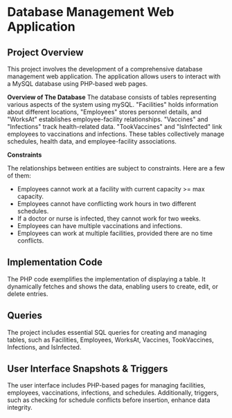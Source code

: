# Database Management Web Application

## Project Overview

This project involves the development of a comprehensive database management web application. The application allows users to interact with a MySQL database using PHP-based web pages.

**Overview of The Database**
The database consists of tables representing various aspects of the system using mySQL. 
"Facilities" holds information about different locations, "Employees" stores personnel details, and "WorksAt" establishes employee-facility relationships. 
"Vaccines" and "Infections" track health-related data. "TookVaccines" and "IsInfected" link employees to vaccinations and infections. 
These tables collectively manage schedules, health data, and employee-facility associations.

**Constraints**

The relationships between entities are subject to constraints. Here are a few of them:

- Employees cannot work at a facility with current capacity >= max capacity.
- Employees cannot have conflicting work hours in two different schedules.
- If a doctor or nurse is infected, they cannot work for two weeks.
- Employees can have multiple vaccinations and infections.
- Employees can work at multiple facilities, provided there are no time conflicts.

## Implementation Code

The PHP code exemplifies the implementation of displaying a table. It dynamically fetches and shows the data, enabling users to create, edit, or delete entries.

## Queries

The project includes essential SQL queries for creating and managing tables, such as Facilities, Employees, WorksAt, Vaccines, TookVaccines, Infections, and IsInfected.

## User Interface Snapshots & Triggers

The user interface includes PHP-based pages for managing facilities, employees, vaccinations, infections, and schedules. Additionally, triggers, such as checking for schedule conflicts before insertion, enhance data integrity.

